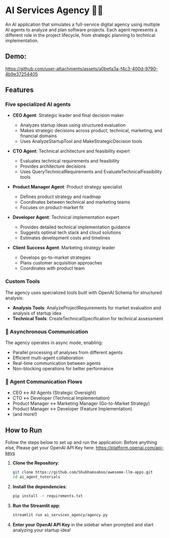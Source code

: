 # AI Services Agency 👨‍💼

An AI application that simulates a full-service digital agency using multiple AI agents to analyze and plan software projects. Each agent represents a different role in the project lifecycle, from strategic planning to technical implementation.

## Demo: 

https://github.com/user-attachments/assets/a0befa3a-f4c3-400d-9790-4b9e37254405

## Features

### Five specialized AI agents 

- **CEO Agent**: Strategic leader and final decision maker
  - Analyzes startup ideas using structured evaluation
  - Makes strategic decisions across product, technical, marketing, and financial domains
  - Uses AnalyzeStartupTool and MakeStrategicDecision tools

- **CTO Agent**: Technical architecture and feasibility expert
  - Evaluates technical requirements and feasibility
  - Provides architecture decisions
  - Uses QueryTechnicalRequirements and EvaluateTechnicalFeasibility tools

- **Product Manager Agent**: Product strategy specialist
  - Defines product strategy and roadmap
  - Coordinates between technical and marketing teams
  - Focuses on product-market fit

- **Developer Agent**: Technical implementation expert
  - Provides detailed technical implementation guidance
  - Suggests optimal tech stack and cloud solutions
  - Estimates development costs and timelines

- **Client Success Agent**: Marketing strategy leader
  - Develops go-to-market strategies
  - Plans customer acquisition approaches
  - Coordinates with product team

### Custom Tools

The agency uses specialized tools built with OpenAI Schema for structured analysis:
- **Analysis Tools**: AnalyzeProjectRequirements for market evaluation and analysis of startup idea
- **Technical Tools**: CreateTechnicalSpecification for technical assessment

### 🔄 Asynchronous Communication

The agency operates in async mode, enabling:
- Parallel processing of analyses from different agents
- Efficient multi-agent collaboration
- Real-time communication between agents
- Non-blocking operations for better performance

### 🔗 Agent Communication Flows
- CEO ↔️ All Agents (Strategic Oversight)
- CTO ↔️ Developer (Technical Implementation)
- Product Manager ↔️ Marketing Manager (Go-to-Market Strategy)
- Product Manager ↔️ Developer (Feature Implementation)
- (and more!)

## How to Run

Follow the steps below to set up and run the application:
Before anything else, Please get your OpenAI API Key here: https://platform.openai.com/api-keys

1. **Clone the Repository**:
   ```bash
   git clone https://github.com/Shubhamsaboo/awesome-llm-apps.git
   cd ai_agent_tutorials
   ```

2. **Install the dependencies**:
    ```bash
    pip install -r requirements.txt
    ```

3. **Run the Streamlit app**:
    ```bash
    streamlit run ai_services_agency/agency.py
    ```

4. **Enter your OpenAI API Key** in the sidebar when prompted and start analyzing your startup idea!
